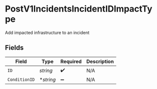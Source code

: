 # PostV1IncidentsIncidentIDImpactType

Add impacted infrastructure to an incident


## Fields

| Field              | Type               | Required           | Description        |
| ------------------ | ------------------ | ------------------ | ------------------ |
| `ID`               | *string*           | :heavy_check_mark: | N/A                |
| `ConditionID`      | **string*          | :heavy_minus_sign: | N/A                |